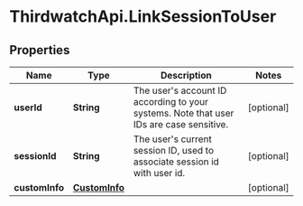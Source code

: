 # ThirdwatchApi.LinkSessionToUser

## Properties
Name | Type | Description | Notes
------------ | ------------- | ------------- | -------------
**userId** | **String** | The user&#39;s account ID according to your systems. Note that user IDs are case sensitive. | [optional] 
**sessionId** | **String** | The user&#39;s current session ID, used to associate session id with user id. | [optional] 
**customInfo** | [**CustomInfo**](CustomInfo.md) |  | [optional] 


